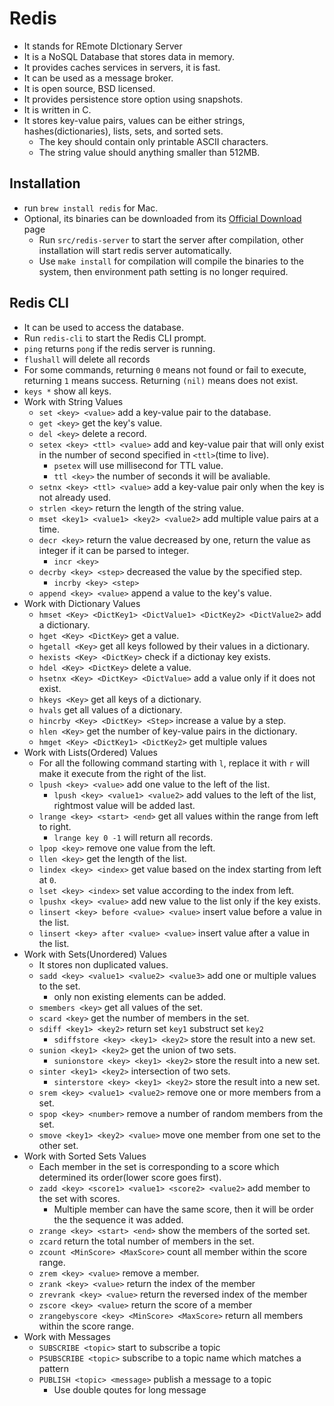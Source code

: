 # Redis

* It stands for REmote DIctionary Server
* It is a NoSQL Database that stores data in memory.
* It provides caches services in servers, it is fast.
* It can be used as a message broker.
* It is open source, BSD licensed.
* It provides persistence store option using snapshots.
* It is written in C.
* It stores key-value pairs, values can be either strings, hashes\(dictionaries\), lists, sets, and sorted sets.
  * The key should contain only printable ASCII characters.
  * The string value should anything smaller than 512MB.

## Installation

* run `brew install redis` for Mac.
* Optional, its binaries can be downloaded from its [Official Download](https://redis.io/download) page
  * Run `src/redis-server` to start the server after compilation, other installation will start redis server automatically.
  * Use `make install` for compilation will compile the binaries to the system, then environment path setting is no longer required.

## Redis CLI

* It can be used to access the database.
* Run `redis-cli` to start the Redis CLI prompt.
* `ping` returns `pong` if the redis server is running.
* `flushall` will delete all records
* For some commands, returning `0` means not found or fail to execute, returning `1` means success. Returning `(nil)` means does not exist.
* `keys *` show all keys.
* Work with String Values
  * `set <key> <value>` add a key-value pair to the database.
  * `get <key>` get the key's value.
  * `del <key>` delete a record.
  * `setex <key> <ttl> <value>` add and key-value pair that will only exist in the number of second specified in `<ttl>`\(time to live\).
    * `psetex` will use millisecond for TTL value.
    * `ttl <key>` the number of seconds it will be avaliable.
  * `setnx <key> <ttl> <value>` add a key-value pair only when the key is not already used.
  * `strlen <key>` return the length of the string value.
  * `mset <key1> <value1> <key2> <value2>` add multiple value pairs at a time.
  * `decr <key>` return the value decreased by one, return the value as integer if it can be parsed to integer.
    * `incr <key>`
  * `decrby <key> <step>` decreased the value by the specified step.
    * `incrby <key> <step>`
  * `append <key> <value>` append a value to the key's value.
* Work with Dictionary Values
  * `hmset <Key> <DictKey1> <DictValue1> <DictKey2> <DictValue2>` add a dictionary.
  * `hget <Key> <DictKey>` get a value.
  * `hgetall <Key>` get all keys followed by their values in a dictionary.
  * `hexists <Key> <DictKey>` check if a dictionay key exists.
  * `hdel <Key> <DictKey>` delete a value.
  * `hsetnx <Key> <DictKey> <DictValue>` add a value only if it does not exist.
  * `hkeys <Key>` get all keys of a dictionary.
  * `hvals` get all values of a dictionary.
  * `hincrby <Key> <DictKey> <Step>` increase a value by a step.
  * `hlen <Key>` get the number of key-value pairs in the dictionary.
  * `hmget <Key> <DictKey1> <DictKey2>` get multiple values
* Work with Lists\(Ordered\) Values
  * For all the following command starting with `l`, replace it with `r` will make it execute from the right of the list.
  * `lpush <key> <value>` add one value to the left of the list.
    * `lpush <key> <value1> <value2>` add values to the left of the list, rightmost value will be added last.
  * `lrange <key> <start> <end>` get all values within the range from left to right.
    * `lrange key 0 -1` will return all records.
  * `lpop <key>` remove one value from the left.
  * `llen <key>` get the length of the list.
  * `lindex <key> <index>` get value based on the index starting from left at `0`.
  * `lset <key> <index>` set value according to the index from left.
  * `lpushx <key> <value>` add new value to the list only if the key exists.
  * `linsert <key> before <value> <value>` insert value before a value in the list.
  * `linsert <key> after <value> <value>` insert value after a value in the list.
* Work with Sets\(Unordered\) Values
  * It stores non duplicated values.
  * `sadd <key> <value1> <value2> <value3>` add one or multiple values to the set.
    * only non existing elements can be added.
  * `smembers <key>` get all values of the set.
  * `scard <key>` get the number of members in the set.
  * `sdiff <key1> <key2>` return set `key1` substruct set `key2`
    * `sdiffstore <key> <key1> <key2>` store the result into a new set.
  * `sunion <key1> <key2>` get the union of two sets.
    * `sunionstore <key> <key1> <key2>` store the result into a new set.
  * `sinter <key1> <key2>` intersection of two sets.
    * `sinterstore <key> <key1> <key2>` store the result into a new set.
  * `srem <key> <value1> <value2>` remove one or more members from a set.
  * `spop <key> <number>` remove a number of random members from the set.
  * `smove <key1> <key2> <value>` move one member from one set to the other set.
* Work with Sorted Sets Values
  * Each member in the set is corresponding to a score which determined its order\(lower score goes first\).
  * `zadd <key> <score1> <value1> <score2> <value2>` add member to the set with scores.
    * Multiple member can have the same score, then it will be order the the sequence it was added.
  * `zrange <key> <start> <end>` show the members of the sorted set.
  * `zcard` return the total number of members in the set.
  * `zcount <MinScore> <MaxScore>` count all member within the score range.
  * `zrem <key> <value>` remove a member.
  * `zrank <key> <value>` return the index of the member
  * `zrevrank <key> <value>` return the reversed index of the member
  * `zscore <key> <value>` return the score of a member
  * `zrangebyscore <key> <MinScore> <MaxScore>` return all members within the score range.
* Work with Messages
  * `SUBSCRIBE <topic>` start to subscribe a topic
  * `PSUBSCRIBE <topic>` subscribe to a topic name which matches a pattern
  * `PUBLISH <topic> <message>` publish a message to a topic
    * Use double qoutes for long message

